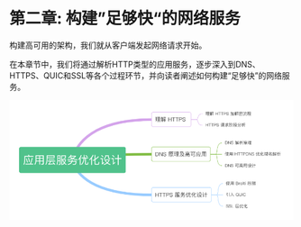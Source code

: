 # 第二章: 构建”足够快“的网络服务

构建高可用的架构，我们就从客户端发起网络请求开始。

在本章节中，我们将通过解析HTTP类型的应用服务，逐步深入到DNS、HTTPS、QUIC和SSL等各个过程环节，并向读者阐述如何构建“足够快”的网络服务。

<div  align="center">
	<img src="../assets/http-summary.png" width = "550"  align=center />
</div>